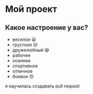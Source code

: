 # Мой проект

## Какое настроение у вас?
* веселое :smiley:
* грустное :unamused:
* дружелюбный :sweat_smile:
* рабочее
* осеннее
* спортивное
* отличное 
* боевое :angry:

я научилась создавать pull request